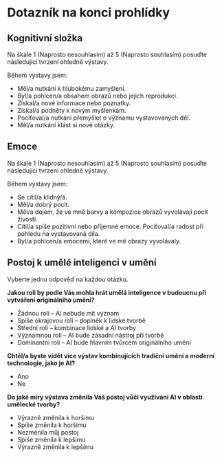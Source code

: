 # Dotazník na konci prohlídky

## Kognitivní složka

Na škále 1 (Naprosto nesouhlasím) až 5 (Naprosto souhlasím) posuďte následující tvrzení ohledně výstavy.

Během výstavy jsem:

- Měl/a nutkání k hlubokému zamyšlení.
- Byl/a pohlcen/a obsahem obrazů nebo jejich reprodukcí.
- Získal/a nové informace nebo poznatky.
- Získal/a podněty k novým myšlenkám.
- Pociťoval/a nutkání přemýšlet o významu vystavovaných děl.
- Měl/a nutkání klást si nové otázky.

## Emoce

Na škále 1 (Naprosto nesouhlasím) až 5 (Naprosto souhlasím) posuďte následující tvrzení ohledně výstavy.

Během výstavy jsem:

- Se cítil/a klidný/á.
- Měl/a dobrý pocit.
- Měl/a dojem, že ve mně barvy a kompozice obrazů vyvolávají pocit živosti.
- Cítil/a spíše pozitivní nebo příjemné emoce. Pociťoval/a radost při pohledu na vystavovaná díla.
- Byl/a pohlcen/a emocemi, které ve mě obrazy vyvolávaly.

## Postoj k umělé inteligenci v umění

Vyberte jednu odpověď na každou otázku.

**Jakou roli by podle Vás mohla hrát umělá inteligence v budoucnu při vytváření originálního umění?**

- Žádnou roli – AI nebude mít význam
- Spíše okrajovou roli – doplněk k lidské tvorbě
- Střední roli – kombinace lidské a AI tvorby
- Významnou roli – AI bude zásadní nástroj při tvorbě
- Dominantní roli – AI bude hlavním tvůrcem originálního umění

**Chtěl/a byste vidět více výstav kombinujících tradiční umění a moderní technologie, jako je AI?**

- Ano
- Ne

**Do jaké míry výstava změnila Váš postoj vůči využívání AI v oblasti umělecké tvorby?**

- Výrazně změnila k horšímu
- Spíše změnila k horšímu
- Nezměnila můj postoj
- Spíše změnila k lepšímu
- Výrazně změnila k lepšímu
